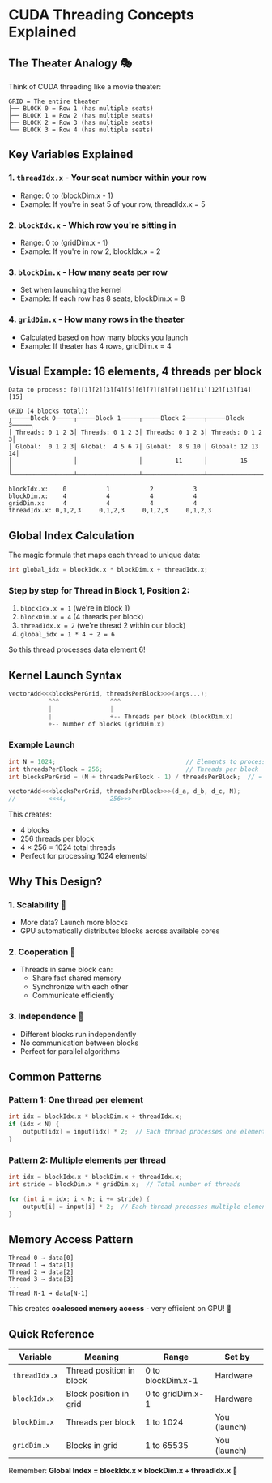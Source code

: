 # CUDA Threading Concepts Explained

## The Theater Analogy 🎭

Think of CUDA threading like a movie theater:

```
GRID = The entire theater
├── BLOCK 0 = Row 1 (has multiple seats)
├── BLOCK 1 = Row 2 (has multiple seats)  
├── BLOCK 2 = Row 3 (has multiple seats)
└── BLOCK 3 = Row 4 (has multiple seats)
```

## Key Variables Explained

### 1. `threadIdx.x` - Your seat number within your row
- Range: 0 to (blockDim.x - 1)
- Example: If you're in seat 5 of your row, threadIdx.x = 5

### 2. `blockIdx.x` - Which row you're sitting in  
- Range: 0 to (gridDim.x - 1)
- Example: If you're in row 2, blockIdx.x = 2

### 3. `blockDim.x` - How many seats per row
- Set when launching the kernel
- Example: If each row has 8 seats, blockDim.x = 8

### 4. `gridDim.x` - How many rows in the theater
- Calculated based on how many blocks you launch
- Example: If theater has 4 rows, gridDim.x = 4

## Visual Example: 16 elements, 4 threads per block

```
Data to process: [0][1][2][3][4][5][6][7][8][9][10][11][12][13][14][15]

GRID (4 blocks total):
┌─────Block 0─────┬─────Block 1─────┬─────Block 2─────┬─────Block 3─────┐
│ Threads: 0 1 2 3│ Threads: 0 1 2 3│ Threads: 0 1 2 3│ Threads: 0 1 2 3│
│ Global:  0 1 2 3│ Global:  4 5 6 7│ Global:  8 9 10 │ Global: 12 13 14│
│                 │                 │         11      │         15      │
└─────────────────┴─────────────────┴─────────────────┴─────────────────┘

blockIdx.x:    0           1           2           3
blockDim.x:    4           4           4           4  
gridDim.x:     4           4           4           4
threadIdx.x: 0,1,2,3     0,1,2,3     0,1,2,3     0,1,2,3
```

## Global Index Calculation

The magic formula that maps each thread to unique data:

```c
int global_idx = blockIdx.x * blockDim.x + threadIdx.x;
```

### Step by step for Thread in Block 1, Position 2:
1. `blockIdx.x = 1` (we're in block 1)
2. `blockDim.x = 4` (4 threads per block)  
3. `threadIdx.x = 2` (we're thread 2 within our block)
4. `global_idx = 1 * 4 + 2 = 6`

So this thread processes data element 6!

## Kernel Launch Syntax

```c
vectorAdd<<<blocksPerGrid, threadsPerBlock>>>(args...);
           ^^^              ^^^
           |                |
           |                +-- Threads per block (blockDim.x)
           +-- Number of blocks (gridDim.x)
```

### Example Launch
```c
int N = 1024;                                    // Elements to process
int threadsPerBlock = 256;                       // Threads per block
int blocksPerGrid = (N + threadsPerBlock - 1) / threadsPerBlock;  // = 4 blocks

vectorAdd<<<blocksPerGrid, threadsPerBlock>>>(d_a, d_b, d_c, N);
//         <<<4,            256>>>
```

This creates:
- 4 blocks
- 256 threads per block  
- 4 × 256 = 1024 total threads
- Perfect for processing 1024 elements!

## Why This Design?

### 1. **Scalability** 🚀
- More data? Launch more blocks
- GPU automatically distributes blocks across available cores

### 2. **Cooperation** 🤝  
- Threads in same block can:
  - Share fast shared memory
  - Synchronize with each other
  - Communicate efficiently

### 3. **Independence** 🎯
- Different blocks run independently
- No communication between blocks
- Perfect for parallel algorithms

## Common Patterns

### Pattern 1: One thread per element
```c
int idx = blockIdx.x * blockDim.x + threadIdx.x;
if (idx < N) {
    output[idx] = input[idx] * 2;  // Each thread processes one element
}
```

### Pattern 2: Multiple elements per thread  
```c
int idx = blockIdx.x * blockDim.x + threadIdx.x;
int stride = blockDim.x * gridDim.x;  // Total number of threads

for (int i = idx; i < N; i += stride) {
    output[i] = input[i] * 2;  // Each thread processes multiple elements
}
```

## Memory Access Pattern

```
Thread 0 → data[0]
Thread 1 → data[1]  
Thread 2 → data[2]
Thread 3 → data[3]
...
Thread N-1 → data[N-1]
```

This creates **coalesced memory access** - very efficient on GPU! 🚄

## Quick Reference

| Variable | Meaning | Range | Set by |
|----------|---------|-------|--------|
| `threadIdx.x` | Thread position in block | 0 to blockDim.x-1 | Hardware |
| `blockIdx.x` | Block position in grid | 0 to gridDim.x-1 | Hardware |  
| `blockDim.x` | Threads per block | 1 to 1024 | You (launch) |
| `gridDim.x` | Blocks in grid | 1 to 65535 | You (launch) |

Remember: **Global Index = blockIdx.x × blockDim.x + threadIdx.x** 🔑
